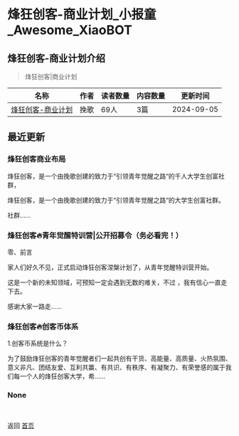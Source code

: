 # 烽狂创客-商业计划_小报童_Awesome_XiaoBOT

## 烽狂创客-商业计划介绍
> 烽狂创客|商业计划  
  


|名称|作者|读者数量|内容数量|更新时间|
|---|---|---|---|---|
|[烽狂创客-商业计划](https://xiaobot.net/p/xf13017486816?refer=0b133df9-27dc-423b-8101-639049001c13)|挽歌|69人|3篇|2024-09-05|

## 最近更新
### 烽狂创客商业布局

烽狂创客，是一个由挽歌创建的致力于“引领青年觉醒之路“的千人大学生创富社群，

烽狂创客，是一个由挽歌创建的致力于“引领青年觉醒之路“的大学生创富社群。

社群......

### 烽狂创客🔥青年觉醒特训营|公开招募令（务必看完！）

零、前言

家人们好久不见，正式启动烽狂创客涅槃计划了，从青年觉醒特训营开始。

这是一个新的未知领域，可预知一定会遇到无数的难关，不过 ，我有信心一直走下去。

感谢大家一路走......

### 烽狂创客🔥创客币体系

1.创客币系统是什么？

为了鼓励烽狂创客的青年觉醒者们一起共创有干货、高能量、高质量、火热氛围、意义非凡、团结友爱、互利共赢、有共识、有秩序、有凝聚力、有荣誉感的属于我们每一个人的烽狂创客大学，希......

### None


<a href="https://github.com/Reno9527/awesome-xiaobot" style="color: white; text-decoration: none;">awesome-xiaobot</a>

返回 [首页](../README.md)
